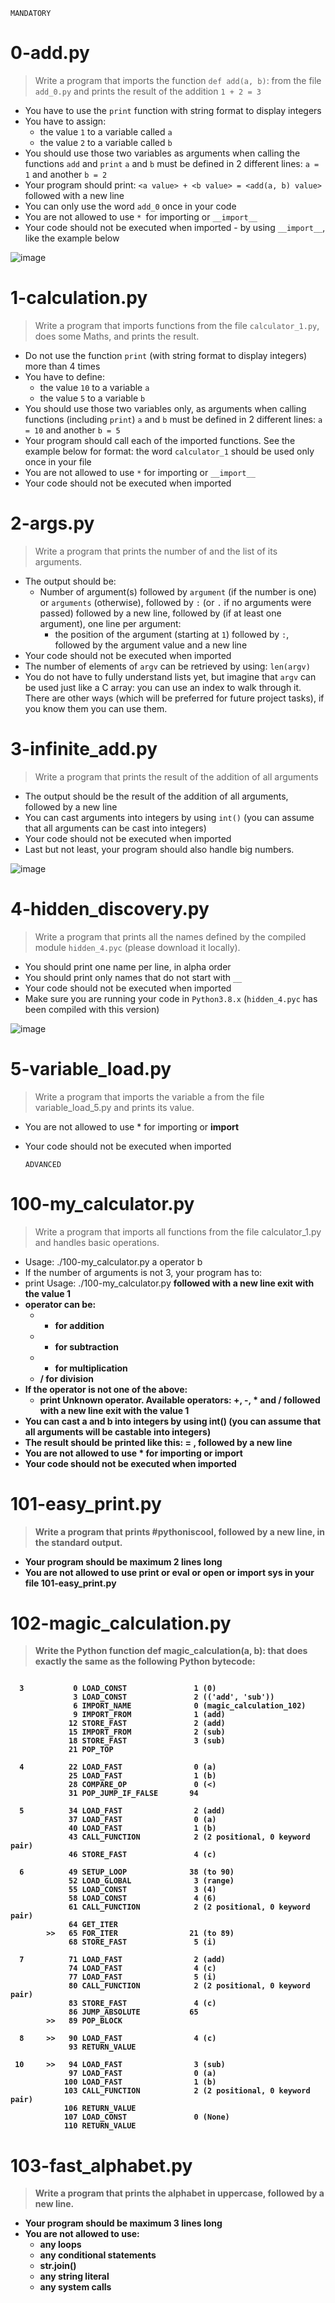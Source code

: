 ```MANDATORY```

# 0-add.py

> Write a program that imports the function `def add(a, b)`: from the file `add_0.py` and prints the result of the addition `1 + 2 = 3`

- You have to use the `print` function with string format to display integers
- You have to assign:
  - the value `1` to a variable called `a`
  - the value `2` to a variable called `b`
- You should use those two variables as arguments when calling the functions `add` and `print`
  `a` and `b` must be defined in 2 different lines: `a = 1` and another `b = 2`
- Your program should print: `<a value> + <b value> = <add(a, b) value>` followed with a new line
- You can only use the word `add_0` once in your code
- You are not allowed to use `* `for importing or `__import__`
- Your code should not be executed when imported - by using `__import__`, like the example below

![image](https://github.com/richie-omondi/alx-higher_level_programming/assets/69873039/48c7b57c-fb6b-4784-9533-2ad86a20c60f)


  
# 1-calculation.py

> Write a program that imports functions from the file `calculator_1.py`, does some Maths, and prints the result.

- Do not use the function `print` (with string format to display integers) more than 4 times
- You have to define:
  - the value `10` to a variable `a`
  - the value `5` to a variable `b`
- You should use those two variables only, as arguments when calling functions (including `print`)
`a` and `b` must be defined in 2 different lines: `a = 10` and another `b = 5`
- Your program should call each of the imported functions. See the example below for format:
  the word `calculator_1` should be used only once in your file
- You are not allowed to use `*` for importing or `__import__`
- Your code should not be executed when imported

  
# 2-args.py

> Write a program that prints the number of and the list of its arguments.

- The output should be:
  - Number of argument(s) followed by `argument` (if the number is one) or `arguments` (otherwise), followed by
    `:` (or `.` if no arguments were passed) followed by
    a new line, followed by (if at least one argument),
    one line per argument:
      - the position of the argument (starting at `1`) followed by `:`, followed by the argument value and a new line
- Your code should not be executed when imported
- The number of elements of `argv` can be retrieved by using: `len(argv)`
- You do not have to fully understand lists yet, but imagine that `argv` can be used just like a C array: you can use an index to walk through it. There are other ways (which will be preferred for future project tasks), if you know them you can use them.

  
# 3-infinite_add.py

> Write a program that prints the result of the addition of all arguments

- The output should be the result of the addition of all arguments, followed by a new line
- You can cast arguments into integers by using `int()` (you can assume that all arguments can be cast into integers)
- Your code should not be executed when imported
- Last but not least, your program should also handle big numbers.

![image](https://github.com/richie-omondi/alx-higher_level_programming/assets/69873039/1eff9b94-33f8-4642-8e59-778a290c3ae9)

# 4-hidden_discovery.py

> Write a program that prints all the names defined by the compiled module `hidden_4.pyc` (please download it locally).

- You should print one name per line, in alpha order
- You should print only names that do not start with `__`
- Your code should not be executed when imported
- Make sure you are running your code in `Python3.8.x` (`hidden_4.pyc` has been compiled with this version)

![image](https://github.com/richie-omondi/alx-higher_level_programming/assets/69873039/ef18f89e-cd9a-4b3d-b24f-321b14e35a5a)

# 5-variable_load.py

> Write a program that imports the variable a from the file variable_load_5.py and prints its value.

- You are not allowed to use * for importing or __import__
- Your code should not be executed when imported

  ```ADVANCED```

# 100-my_calculator.py

> Write a program that imports all functions from the file calculator_1.py and handles basic operations.

- Usage: ./100-my_calculator.py a operator b
- If the number of arguments is not 3, your program has to:
- print Usage: ./100-my_calculator.py <a> <operator> <b> followed with a new line
exit with the value 1
- operator can be:
  - + for addition
  - - for subtraction
  - * for multiplication
  - / for division
- If the operator is not one of the above:
  - print Unknown operator. Available operators: +, -, * and / followed with a new line exit with the value 1
- You can cast a and b into integers by using int() (you can assume that all arguments will be castable into integers)
- The result should be printed like this: <a> <operator> <b> = <result>, followed by a new line
- You are not allowed to use * for importing or __import__
- Your code should not be executed when imported

  
# 101-easy_print.py

> Write a program that prints #pythoniscool, followed by a new line, in the standard output.

- Your program should be maximum 2 lines long
- You are not allowed to use print or eval or open or import sys in your file 101-easy_print.py

  
# 102-magic_calculation.py

> Write the Python function def magic_calculation(a, b): that does exactly the same as the following Python bytecode:

```

  3           0 LOAD_CONST               1 (0)
              3 LOAD_CONST               2 (('add', 'sub'))
              6 IMPORT_NAME              0 (magic_calculation_102)
              9 IMPORT_FROM              1 (add)
             12 STORE_FAST               2 (add)
             15 IMPORT_FROM              2 (sub)
             18 STORE_FAST               3 (sub)
             21 POP_TOP

  4          22 LOAD_FAST                0 (a)
             25 LOAD_FAST                1 (b)
             28 COMPARE_OP               0 (<)
             31 POP_JUMP_IF_FALSE       94

  5          34 LOAD_FAST                2 (add)
             37 LOAD_FAST                0 (a)
             40 LOAD_FAST                1 (b)
             43 CALL_FUNCTION            2 (2 positional, 0 keyword pair)
             46 STORE_FAST               4 (c)

  6          49 SETUP_LOOP              38 (to 90)
             52 LOAD_GLOBAL              3 (range)
             55 LOAD_CONST               3 (4)
             58 LOAD_CONST               4 (6)
             61 CALL_FUNCTION            2 (2 positional, 0 keyword pair)
             64 GET_ITER
        >>   65 FOR_ITER                21 (to 89)
             68 STORE_FAST               5 (i)

  7          71 LOAD_FAST                2 (add)
             74 LOAD_FAST                4 (c)
             77 LOAD_FAST                5 (i)
             80 CALL_FUNCTION            2 (2 positional, 0 keyword pair)
             83 STORE_FAST               4 (c)
             86 JUMP_ABSOLUTE           65
        >>   89 POP_BLOCK

  8     >>   90 LOAD_FAST                4 (c)
             93 RETURN_VALUE

 10     >>   94 LOAD_FAST                3 (sub)
             97 LOAD_FAST                0 (a)
            100 LOAD_FAST                1 (b)
            103 CALL_FUNCTION            2 (2 positional, 0 keyword pair)
            106 RETURN_VALUE
            107 LOAD_CONST               0 (None)
            110 RETURN_VALUE
```

  
#  103-fast_alphabet.py
> Write a program that prints the alphabet in uppercase, followed by a new line.

- Your program should be maximum 3 lines long
- You are not allowed to use:
  - any loops
  - any conditional statements
  - str.join()
  - any string literal
  - any system calls
